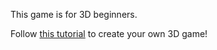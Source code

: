 This game is for 3D beginners.

Follow [this tutorial](https://learn.unity.com/project/john-lemon-s-haunted-jaunt-3d-beginner-1?uv=2020.3) to create your own 3D game!